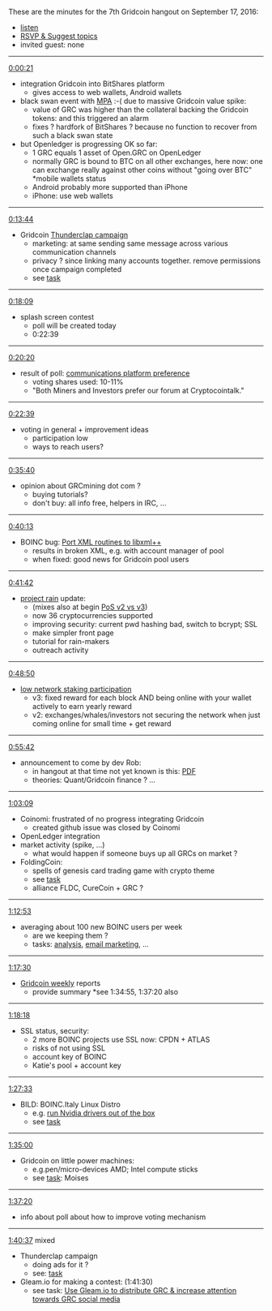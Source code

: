 These are the minutes for the 7th Gridcoin hangout on September 17, 2016:
* [listen](https://soundcloud.com/gridcoin-community-hangouts/7th-hangout)
* [RSVP & Suggest topics](https://steemit.com/gridcoin/@cm-steem/gridcoin-community-hangout-007-rsvp-and-suggest-topics)
* invited guest: none

***

[0:00:21](https://soundcloud.com/gridcoin-community-hangouts/7th-hangout#t=0:21)
* integration Gridcoin into BitShares platform
  * gives access to web wallets, Android wallets
* black swan event with [MPA](https://cryptofresh.com/a/GRIDCOIN) :-( due to massive Gridcoin value spike:
  * value of GRC was higher than the collateral backing the Gridcoin tokens: and this triggered an alarm
  * fixes ? hardfork of BitShares ? because no function to recover from such a black swan state
* but Openledger is progressing OK so far:
  * 1 GRC equals 1 asset of Open.GRC on OpenLedger
  * normally GRC is bound to BTC on all other exchanges, here now: one can exchange really against other coins without "going over BTC"
*mobile wallets status
  * Android probably more supported than iPhone
  * iPhone: use web wallets
  
***

[0:13:44](https://soundcloud.com/gridcoin-community-hangouts/7th-hangout#t=13:44)
* Gridcoin [Thunderclap campaign](https://www.thunderclap.it/projects/46914-science-currency-gridcoin)
  * marketing: at same sending same message across various communication channels
  * privacy ? since linking many accounts together. remove permissions once campaign completed
  * see [task](https://github.com/Erkan-Yilmaz/Gridcoin-tasks/issues/77)

***

[0:18:09](https://soundcloud.com/gridcoin-community-hangouts/7th-hangout#t=18:09)
* splash screen contest
  * poll will be created today
  * 0:22:39

***

[0:20:20](https://soundcloud.com/gridcoin-community-hangouts/7th-hangout#t=20:20)
* result of poll: [communications platform preference](https://steemit.com/gridcoin/@sc-steemit/gridcoin-votes-result-best-projects-and-prefered-communication-platform)
  * voting shares used: 10-11%
  * "Both Miners and Investors prefer our forum at Cryptocointalk."

***

[0:22:39](https://soundcloud.com/gridcoin-community-hangouts/7th-hangout#t=22:39)
* voting in general + improvement ideas
  * participation low
  * ways to reach users?

***

[0:35:40](https://soundcloud.com/gridcoin-community-hangouts/7th-hangout#t=35:40)
* opinion about GRCmining dot com ?
  * buying tutorials?
  * don't buy: all info free, helpers in IRC, ...

***

[0:40:13](https://soundcloud.com/gridcoin-community-hangouts/7th-hangout#t=40:13)
* BOINC bug: [Port XML routines to libxml++](https://github.com/BOINC/boinc/issues/1633)
  * results in broken XML, e.g. with account manager of pool
  * when fixed: good news for Gridcoin pool users

***

[0:41:42](https://soundcloud.com/gridcoin-community-hangouts/7th-hangout#t=41:42)
* [project rain](https://github.com/grctest/project-rain-site/) update:
  * (mixes also at begin [PoS v2 vs v3](https://github.com/gridcoin/Gridcoin-Research/issues/106))
  * now 36 cryptocurrencies supported
  * improving security: current pwd hashing bad, switch to bcrypt; SSL
  * make simpler front page
  * tutorial for rain-makers
  * outreach activity

***

[0:48:50](https://soundcloud.com/gridcoin-community-hangouts/7th-hangout#t=48:50)
* [low network staking participation](https://github.com/gridcoin/Gridcoin-Research/issues/106)
  * v3: fixed reward for each block AND being online with your wallet actively to earn yearly reward
  * v2: exchanges/whales/investors not securing the network when just coming online for small time + get reward

***

[0:55:42](https://soundcloud.com/gridcoin-community-hangouts/7th-hangout#t=55:42)
* announcement to come by dev Rob:
  * in hangout at that time not yet known is this: [PDF](https://gridcoin.us/Guides/GridcoinSecurityUpgrade.pdf)
  * theories: Quant/Gridcoin finance ? ...

***

[1:03:09](https://soundcloud.com/gridcoin-community-hangouts/7th-hangout#t=1:03:09)
* Coinomi: frustrated of no progress integrating Gridcoin
  * created github issue was closed by Coinomi
* OpenLedger integration
* market activity (spike, ...)
  * what would happen if someone buys up all GRCs on market ?
* FoldingCoin: 
  * spells of genesis card trading game with crypto theme
  * see [task](https://github.com/Erkan-Yilmaz/Gridcoin-tasks/issues/60)
  * alliance FLDC, CureCoin + GRC ?

***

[1:12:53](https://soundcloud.com/gridcoin-community-hangouts/7th-hangout#t=1:12:53)
* averaging about 100 new BOINC users per week
  * are we keeping them ?
  * tasks: [analysis](https://github.com/Erkan-Yilmaz/Gridcoin-tasks/issues/46), [email marketing](https://github.com/Erkan-Yilmaz/Gridcoin-tasks/issues/10), ...
  
***

[1:17:30](https://soundcloud.com/gridcoin-community-hangouts/7th-hangout#t=1:17:30)
* [Gridcoin weekly](https://steemit.com/created/gridcoin-weekly) reports
  * provide summary
  *see 1:34:55, 1:37:20 also
  
***

[1:18:18](https://soundcloud.com/gridcoin-community-hangouts/7th-hangout#t=1:18:18)
* SSL status, security: 
  * 2 more BOINC projects use SSL now: CPDN + ATLAS
  * risks of not using SSL
  * account key of BOINC
  * Katie's pool + account key
  
***

[1:27:33](https://soundcloud.com/gridcoin-community-hangouts/7th-hangout#t=1:27:33)
* BILD: BOINC.Italy Linux Distro
  * e.g. [run Nvidia drivers out of the box](https://steemit.com/science/@peppernrino/boinc-italy-linux-distro-bildamd6420160925-iso-released)
  * see [task](https://github.com/Erkan-Yilmaz/Gridcoin-tasks/issues/82)
  
***

[1:35:00](https://soundcloud.com/gridcoin-community-hangouts/7th-hangout#t=1:35:00)
* Gridcoin on little power machines:
  * e.g.pen/micro-devices AMD; Intel compute sticks
  * see [task](https://github.com/Erkan-Yilmaz/Gridcoin-tasks/issues/53): Moises
  
***

[1:37:20](https://soundcloud.com/gridcoin-community-hangouts/7th-hangout#t=1:37:20)
* info about poll about how to improve voting mechanism
  
***

[1:40:37](https://soundcloud.com/gridcoin-community-hangouts/7th-hangout#t=1:40:37) mixed
* Thunderclap campaign
  * doing ads for it ?
  * see: [task](https://github.com/Erkan-Yilmaz/Gridcoin-tasks/issues/77)
* Gleam.io for making a contest: (1:41:30)
  * see task: [Use Gleam.io to distribute GRC & increase attention towards GRC social media](https://github.com/Erkan-Yilmaz/Gridcoin-tasks/issues/75)
